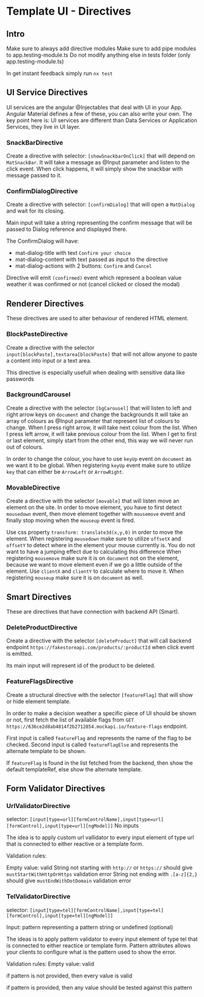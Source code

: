 # Template UI - Directives

## Intro

Make sure to always add directive modules
Make sure to add pipe modules to app.testing-module.ts
Do not modify anything else in tests folder (only app.testing-module.ts)

In get instant feedback simply run `nx test`

## UI Service Directives

UI services are the angular @Injectables that deal with UI in your App. Angular Material defines a few of these, you can also write your own.
The key point here is: UI services are different than Data Services or Application Services, they live in UI layer.

### SnackBarDirective

Create a directive with selector: `[showSnackbarOnClick]` that will depend on `MatSnackBar`.
It will take a message as @Input parameter and listen to the click event.
When click happens, it will simply show the snackbar with message passed to it.

### ConfirmDialogDirective

Create a directive with selector: `[confirmDialog]` that will open a `MatDialog` and wait for its closing.

Main input will take a string representing the confirm message that will be passed to Dialog reference and displayed there.

The ConfirmDialog will have:

- mat-dialog-title with text `Confirm your choice`
- mat-dialog-content with text passed as input to the directive
- mat-dialog-actions with 2 buttons: `Confirm` and `Cancel`

Directive will emit `(confirmed)` event which represent a boolean value weather it was confirmed or not (cancel clicked or closed the modal)

## Renderer Directives

These directives are used to alter behaviour of rendered HTML element.

### BlockPasteDirective

Create a directive with the selector `input[blockPaste],textarea[blockPaste]` that will not allow anyone to paste a content into input or a text area.

This directive is especially usefull when dealing with sensitive data like passwords

### BackgroundCarousel

Create a directive with the selector `[bgCarousel]` that will listen to left and right arrow keys on `document` and change the backgrounds
It will take an array of colours as @Input parameter that represent list of colours to change.
When I press right arrow, it will take next colour from the list.
When I press left arrow, it will take previous colour from the list.
When I get to first or last element, simply start from the other end, this way we will never run out of colours.

In order to change the colour, you have to use `keyUp` event on `document` as we want it to be global.
When registering `keyUp` event make sure to utilize `key` that can either be `ArrowLeft` or `ArrowRight`.

### MovableDirective

Create a directive with the selector `[movable]` that will listen move an element on the site.
In order to move element, you have to first detect `mousedown` event, then move element together with `mousemove` event and finally stop moving when the `mouseup` event is fired.

Use css property `transform: translate3d(x,y,0)` in order to move the element.
When registering `mousedown` make sure to utilize `offsetX` and `offsetY` to detect where in the element your mouse currently is. You do not want to have a jumping effect due to calculating this difference
When registering `mousemove` make sure it is on `document` not on the element, because we want to move element even if we go a little outside of the element. Use `clientX` and `clientY` to calculate where to move it.
When registering `mouseup` make sure it is on `document` as well.

## Smart Directives

These are directives that have connection with backend API (Smart).

### DeleteProductDirective

Create a directive with the selector `[deleteProduct]` that will call backend endpoint `https://fakestoreapi.com/products/:productId` when click event is emitted.

Its main input will represent id of the product to be deleted.

### FeatureFlagsDirective

Create a structural directive with the selector `[featureFlag]` that will show or hide element template.

In order to make a decision weather a specific piece of UI should be shown or not, first fetch the list of available flags from `GET https://636ce2d8ab4814f2b2712854.mockapi.io/feature-flags` endpoint.

First input is called `featureFlag` and represents the name of the flag to be checked.
Second input is called `featureFlagElse` and represents the alternate template to be shown.

If `featureFlag` is found in the list fetched from the backend, then show the default templateRef, else show the alternate template.

## Form Validator Directives

### UrlValidatorDirective

selector: `[input[type=url][formControlName],input[type=url][formControl],input[type=url][ngModel]]`
No inputs

The idea is to apply custom url vallidator to every input element of type url that is connected to either reactive or a template form.

Validation rules:

Empty value: valid
String not starting with `http://` or `https://` should give `mustStartWithHttpOrHttps` validation error
String not ending with `.[a-z]{2,}` should give `mustEndWithDotDomain` validation error

### TelValidatorDirective

selector: `[input[type=tel][formControlName],input[type=tel][formControl],input[type=tel][ngModel]]`

Input: pattern representing a pattern string or undefined (optional)

The ideas is to apply pattern validator to every input element of type tel that is connected to either reactice or template form.
Pattern attributes allows your clients to configure what is the pattern used to show the error.

Validation rules:
Empty value: valid

if pattern is not provided, then every value is valid

if pattern is provided, then any value should be tested against this pattern
